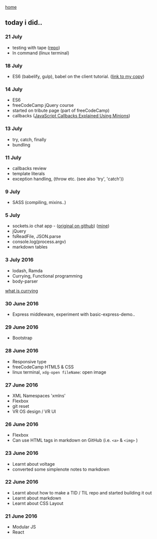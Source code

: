 [home](README.md)

## today i did..

### 21 July
- testing with tape ([repo](https://github.com/jess-of-the-woods/testing-with-tape.git))
- ln command (linux terminal)

### 18 July
- ES6 (babelify, gulp), babel on the client tutorial. ([link to my copy](https://github.com/jess-of-the-woods/Babel-starters-kit))

### 14 July
- ES6
- freeCodeCamp jQuery course
- started on tribute page (part of freeCodeCamp)
- callbacks ([JavaScript Callbacks Explained Using Minions](https://medium.freecodecamp.com/javascript-callbacks-explained-using-minions-da272f4d9bcd#.86db9popk))

### 13 July
- try, catch, finally
- bundling

### 11 July
- callbacks review
- template literals
- exception handling, (throw etc. (see also 'try', 'catch'))

### 9 July
- SASS (compiling, mixins..)

### 5 July
- sockets.io chat app - ([original on github](https://github.com/rauchg/chat-example))  ([mine](https://github.com/jess-of-the-woods/Chat))
- jQuery
- fsReadFile, JSON.parse
- console.log(process.argv)
- markdown tables

### 3 July 2016
- lodash, Ramda
- Currying, Functional programming
- body-parser

[what is currying](https://stackoverflow.com/questions/36314/what-is-currying)

### 30 June 2016
- Express middleware, experiment with basic-express-demo..

### 29 June 2016
- Bootstrap

### 28 June 2016
- Responsive type
- freeCodeCamp HTML5 & CSS
- linux terminal, `xdg-open fileName`: open image

### 27 June 2016
- XML Namespaces 'xmlns'
- Flexbox
- git reset
- VR OS design / VR UI

### 26 June 2016
- Flexbox
- Can use HTML tags in markdown on GitHub (i.e. `<a>` & `<img>` )

### 23 June 2016
- Learnt about voltage
- converted some simplenote notes to markdown

### 22 June 2016
- Learnt about how to make a TID / TIL repo and started building it out
- Learnt about markdown
- Learnt about CSS Layout

### 21 June 2016
- Modular JS
- React

